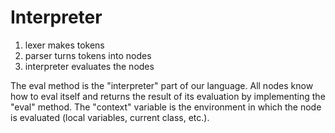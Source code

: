 # Interpreter
1. lexer makes tokens
2. parser turns tokens into nodes
3. interpreter evaluates the nodes

The eval method is the "interpreter" part of our language. All nodes know how to eval itself and returns the result of its evaluation by implementing the "eval" method. The "context" variable is the environment in which the node is evaluated (local variables, current class, etc.).

